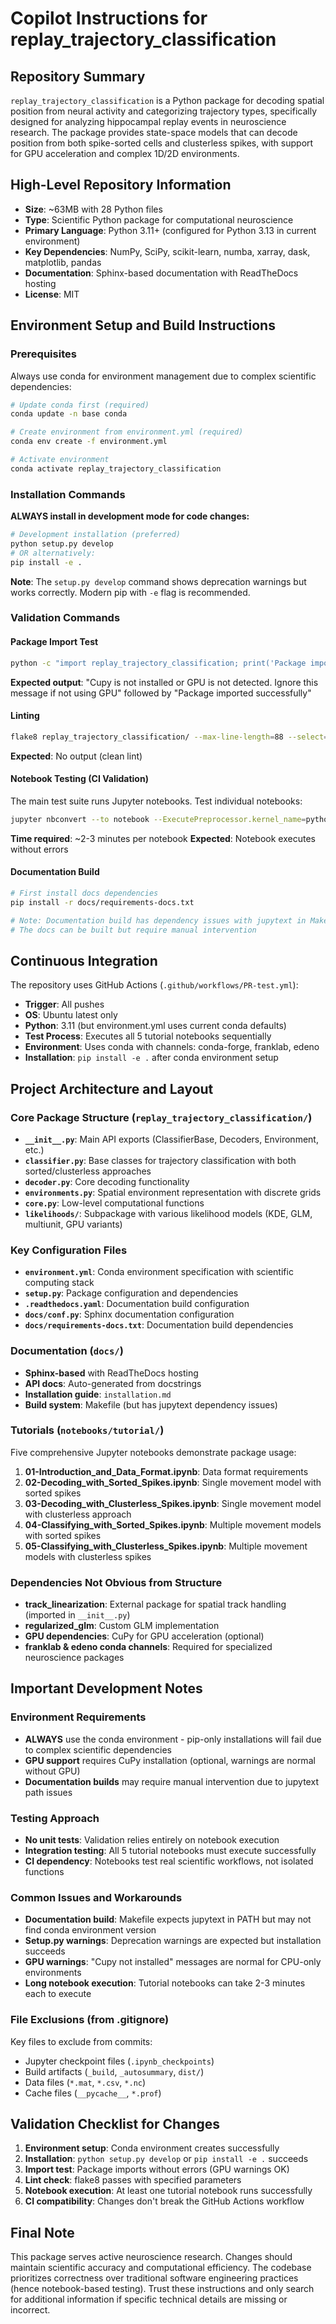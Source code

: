 # Copilot Instructions for replay_trajectory_classification

## Repository Summary

`replay_trajectory_classification` is a Python package for decoding spatial position from neural activity and categorizing trajectory types, specifically designed for analyzing hippocampal replay events in neuroscience research. The package provides state-space models that can decode position from both spike-sorted cells and clusterless spikes, with support for GPU acceleration and complex 1D/2D environments.

## High-Level Repository Information

- **Size**: ~63MB with 28 Python files
- **Type**: Scientific Python package for computational neuroscience  
- **Primary Language**: Python 3.11+ (configured for Python 3.13 in current environment)
- **Key Dependencies**: NumPy, SciPy, scikit-learn, numba, xarray, dask, matplotlib, pandas
- **Documentation**: Sphinx-based documentation with ReadTheDocs hosting
- **License**: MIT

## Environment Setup and Build Instructions

### Prerequisites
Always use conda for environment management due to complex scientific dependencies:

```bash
# Update conda first (required)
conda update -n base conda

# Create environment from environment.yml (required)
conda env create -f environment.yml

# Activate environment 
conda activate replay_trajectory_classification
```

### Installation Commands
**ALWAYS install in development mode for code changes:**

```bash
# Development installation (preferred)
python setup.py develop
# OR alternatively:
pip install -e .
```

**Note**: The `setup.py develop` command shows deprecation warnings but works correctly. Modern pip with `-e` flag is recommended.

### Validation Commands

#### Package Import Test
```bash
python -c "import replay_trajectory_classification; print('Package imported successfully')"
```
**Expected output**: "Cupy is not installed or GPU is not detected. Ignore this message if not using GPU" followed by "Package imported successfully"

#### Linting
```bash
flake8 replay_trajectory_classification/ --max-line-length=88 --select=E9,F63,F7,F82 --show-source --statistics
```
**Expected**: No output (clean lint)

#### Notebook Testing (CI Validation)
The main test suite runs Jupyter notebooks. Test individual notebooks:
```bash
jupyter nbconvert --to notebook --ExecutePreprocessor.kernel_name=python3 --execute notebooks/tutorial/01-Introduction_and_Data_Format.ipynb --output-dir=/tmp
```
**Time required**: ~2-3 minutes per notebook
**Expected**: Notebook executes without errors

#### Documentation Build
```bash
# First install docs dependencies
pip install -r docs/requirements-docs.txt

# Note: Documentation build has dependency issues with jupytext in Makefile
# The docs can be built but require manual intervention
```

## Continuous Integration

The repository uses GitHub Actions (`.github/workflows/PR-test.yml`):
- **Trigger**: All pushes
- **OS**: Ubuntu latest only 
- **Python**: 3.11 (but environment.yml uses current conda defaults)
- **Test Process**: Executes all 5 tutorial notebooks sequentially
- **Environment**: Uses conda with channels: conda-forge, franklab, edeno
- **Installation**: `pip install -e .` after conda environment setup

## Project Architecture and Layout

### Core Package Structure (`replay_trajectory_classification/`)
- **`__init__.py`**: Main API exports (ClassifierBase, Decoders, Environment, etc.)
- **`classifier.py`**: Base classes for trajectory classification with both sorted/clusterless approaches
- **`decoder.py`**: Core decoding functionality
- **`environments.py`**: Spatial environment representation with discrete grids
- **`core.py`**: Low-level computational functions
- **`likelihoods/`**: Subpackage with various likelihood models (KDE, GLM, multiunit, GPU variants)

### Key Configuration Files
- **`environment.yml`**: Conda environment specification with scientific computing stack
- **`setup.py`**: Package configuration and dependencies
- **`.readthedocs.yaml`**: Documentation build configuration  
- **`docs/conf.py`**: Sphinx documentation configuration
- **`docs/requirements-docs.txt`**: Documentation build dependencies

### Documentation (`docs/`)
- **Sphinx-based** with ReadTheDocs hosting
- **API docs**: Auto-generated from docstrings
- **Installation guide**: `installation.md`
- **Build system**: Makefile (but has jupytext dependency issues)

### Tutorials (`notebooks/tutorial/`)
Five comprehensive Jupyter notebooks demonstrate package usage:
1. **01-Introduction_and_Data_Format.ipynb**: Data format requirements
2. **02-Decoding_with_Sorted_Spikes.ipynb**: Single movement model with sorted spikes  
3. **03-Decoding_with_Clusterless_Spikes.ipynb**: Single movement model with clusterless approach
4. **04-Classifying_with_Sorted_Spikes.ipynb**: Multiple movement models with sorted spikes
5. **05-Classifying_with_Clusterless_Spikes.ipynb**: Multiple movement models with clusterless spikes

### Dependencies Not Obvious from Structure
- **track_linearization**: External package for spatial track handling (imported in `__init__.py`)
- **regularized_glm**: Custom GLM implementation
- **GPU dependencies**: CuPy for GPU acceleration (optional)
- **franklab & edeno conda channels**: Required for specialized neuroscience packages

## Important Development Notes

### Environment Requirements
- **ALWAYS** use the conda environment - pip-only installations will fail due to complex scientific dependencies
- **GPU support** requires CuPy installation (optional, warnings are normal without GPU)
- **Documentation builds** may require manual intervention due to jupytext path issues

### Testing Approach  
- **No unit tests**: Validation relies entirely on notebook execution
- **Integration testing**: All 5 tutorial notebooks must execute successfully
- **CI dependency**: Notebooks test real scientific workflows, not isolated functions

### Common Issues and Workarounds
- **Documentation build**: Makefile expects jupytext in PATH but may not find conda environment version
- **Setup.py warnings**: Deprecation warnings are expected but installation succeeds
- **GPU warnings**: "Cupy not installed" messages are normal for CPU-only environments
- **Long notebook execution**: Tutorial notebooks can take 2-3 minutes each to execute

### File Exclusions (from .gitignore)
Key files to exclude from commits:
- Jupyter checkpoint files (`.ipynb_checkpoints`)
- Build artifacts (`_build`, `_autosummary`, `dist/`)
- Data files (`*.mat`, `*.csv`, `*.nc`)
- Cache files (`__pycache__`, `*.prof`)

## Validation Checklist for Changes

1. **Environment setup**: Conda environment creates successfully
2. **Installation**: `python setup.py develop` or `pip install -e .` succeeds  
3. **Import test**: Package imports without errors (GPU warnings OK)
4. **Lint check**: flake8 passes with specified parameters
5. **Notebook execution**: At least one tutorial notebook runs successfully
6. **CI compatibility**: Changes don't break the GitHub Actions workflow

## Final Note

This package serves active neuroscience research. Changes should maintain scientific accuracy and computational efficiency. The codebase prioritizes correctness over traditional software engineering practices (hence notebook-based testing). Trust these instructions and only search for additional information if specific technical details are missing or incorrect.